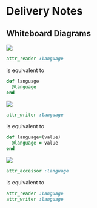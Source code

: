 # Delivery Notes

## Whiteboard Diagrams

![](https://git.generalassemb.ly/storage/user/4584/files/f679d6dc-264f-11e7-9c3d-0426c04e9213)

```rb
attr_reader :language
```

is equivalent to

```rb
def language
  @language
end
```

![](https://git.generalassemb.ly/storage/user/4584/files/f6809ed6-264f-11e7-9712-399a936fc340)

```rb
attr_writer :language
```

is equivalent to

```rb
def language=(value)
  @language = value
end
```

![](https://git.generalassemb.ly/storage/user/4584/files/f6857c94-264f-11e7-81e6-806e89e47ec6)

```rb
attr_accessor :language
```

is equivalent to

```rb
attr_reader :language
attr_writer :language
```
